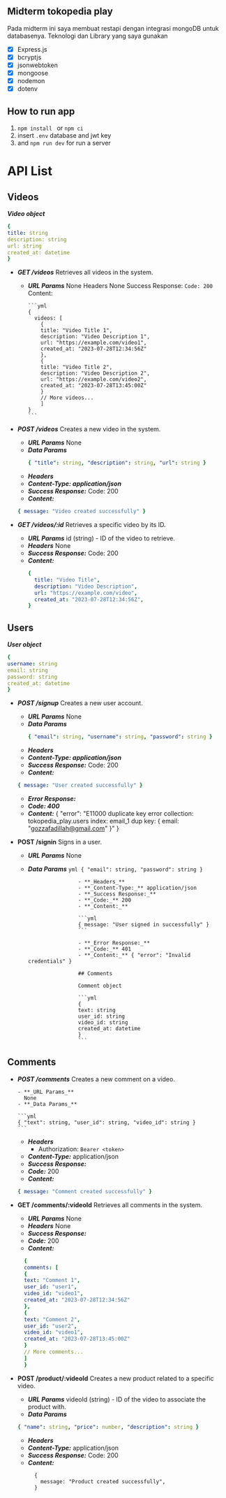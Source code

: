 ## Midterm tokopedia play

Pada midterm ini saya membuat restapi dengan integrasi mongoDB untuk databasenya. Teknologi dan Library yang saya gunakan

- [x] Express.js
- [x] bcryptjs
- [x] jsonwebtoken
- [x] mongoose
- [x] nodemon
- [x] dotenv

## How to run app

1. `npm install ` or `npm ci`
2. insert `.env` database and jwt key
3. and `npm run dev` for run a server

# API List

## Videos

**_Video object_**

```yaml
{
title: string
description: string
url: string
created_at: datetime
}
```

- **_GET /videos_**
  Retrieves all videos in the system.

  - **_URL Params_**
    None
    Headers
    None
    Success Response:
    `Code: 200`
    Content:

        ```yml
        {
          videos: [
            {
            title: "Video Title 1",
            description: "Video Description 1",
            url: "https://example.com/video1",
            created_at: "2023-07-28T12:34:56Z"
            },
            {
            title: "Video Title 2",
            description: "Video Description 2",
            url: "https://example.com/video2",
            created_at: "2023-07-28T13:45:00Z"
            }
            // More videos...
            ]
        }
        ```

- **_POST /videos_**
  Creates a new video in the system.

  - **_URL Params_**
    None
  - **_Data Params_**
    ```yml
    { "title": string, "description": string, "url": string }
    ```
  - **_Headers_**
  - **_Content-Type: application/json_**
  - **_Success Response:_**
    Code: 200
  - **_Content:_**

  ```yml
  { message: "Video created successfully" }
  ```

- **_GET /videos/:id_**
  Retrieves a specific video by its ID.

  - **_URL Params_**
    id (string) - ID of the video to retrieve.
  - **_Headers_**
    None
  - **_Success Response:_**
    Code: 200
  - **_Content:_**
    ```yml
    {
      title: "Video Title",
      description: "Video Description",
      url: "https://example.com/video",
      created_at: "2023-07-28T12:34:56Z",
    }
    ```

## Users

**_User object_**

```yaml
{
username: string
email: string
password: string
created_at: datetime
}
```

- **_POST /signup_**
  Creates a new user account.

  - **_URL Params_**
    None
  - **_Data Params_**
    ```yml
    { "email": string, "username": string, "password": string }
    ```
  - **_Headers_**
  - **_Content-Type: application/json_**
  - **_Success Response:_**
    Code: 200
  - **_Content:_**

  ```yml
  { message: "User created successfully" }
  ```

  - **_Error Response:_**
  - **_Code: 400_**
  - **_Content:_** { "error": "E11000 duplicate key error collection: tokopedia_play.users index: email_1 dup key: { email: \"gozzafadillah@gmail.com\" }" }

- **POST /signin**
  Signs in a user.

  - **_URL Params_**
    None
  - **_Data Params_**
    `yml
        {
"email": string,
"password": string
}
`

                        - **_Headers_**
                        - **_Content-Type:_** application/json
                        - **_Success Response:_**
                        - **_Code:_** 200
                        - **_Content:_**

                        ```yml
                        { message: "User signed in successfully" }
                        ```

                        - **_Error Response:_**
                        - **_Code:_** 401
                        - **_Content:_** { "error": "Invalid credentials" }

                        ## Comments

                        Comment object

                        ```yml
                        {
                        text: string
                        user_id: string
                        video_id: string
                        created_at: datetime
                        }
                        ```

## Comments

- **_POST /comments_**
  Creates a new comment on a video.

      - **_URL Params_**
        None
      - **_Data Params_**

      ```yml
      { "text": string, "user_id": string, "video_id": string }
      ```

  - **_Headers_**
    - Authorization: `Bearer <token>`
  - **_Content-Type:_** application/json
  - **_Success Response:_**
  - **_Code:_** 200
  - **_Content:_**

  ```yml
  { message: "Comment created successfully" }
  ```

- **GET /comments/:videoId**
  Retrieves all comments in the system.

  - **_URL Params_**
    None
  - **_Headers_**
    None
  - **_Success Response:_**
  - **_Code:_** 200
  - **_Content:_**

  ```yml
    {
    comments: [
    {
    text: "Comment 1",
    user_id: "user1",
    video_id: "video1",
    created_at: "2023-07-28T12:34:56Z"
    },
    {
    text: "Comment 2",
    user_id: "user2",
    video_id: "video1",
    created_at: "2023-07-28T13:45:00Z"
    }
    // More comments...
    ]
    }
  ```

- **POST /product/:videoId**
  Creates a new product related to a specific video.

  - **_URL Params_**
    videoId (string) - ID of the video to associate the product with.
  - **_Data Params_**

  ```yml
  { "name": string, "price": number, "description": string }
  ```

  - **_Headers_**
  - **_Content-Type:_** application/json
  - **_Success Response:_**
    Code: 200
  - **_Content:_**
    ```
      {
        message: "Product created successfully",
      }
    ```

```

```
